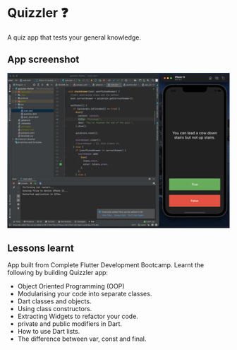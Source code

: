 # Quizzler ❓

A quiz app that tests your general knowledge.

## App screenshot
![Quizzler shot](./images/quizzler-shot.png)

## Lessons learnt
App built from Complete Flutter Development Bootcamp. Learnt the following by building Quizzler app:
- Object Oriented Programming (OOP)
- Modularising your code into separate classes.
- Dart classes and objects.
- Using class constructors.
- Extracting Widgets to refactor your code.
- private and public modifiers in Dart.
- How to use Dart lists.
- The difference between var, const and final.
